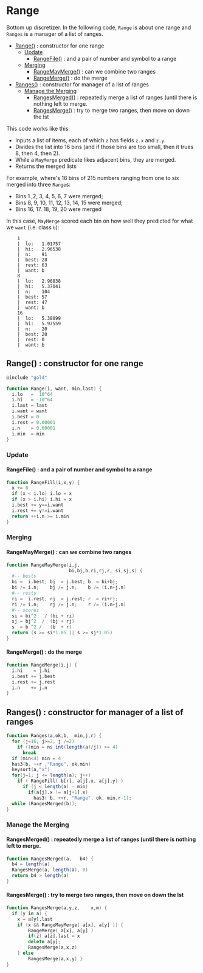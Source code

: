 
# Range

Bottom up discretizer.
In the following code, `Range` is about one range and `Ranges` is a manager of a list of ranges.

- [Range()](#range--constructor-for-one-range) : constructor for one range
    - [Update](#update) 
        - [RangeFile()](#rangefile--and-a-pair-of-number-and-symbol-to-a-range) : and a pair of number and symbol to a range
    - [Merging](#merging) 
        - [RangeMayMerge()](#rangemaymerge--can-we-combine-two-ranges) : can we combine two ranges
        - [RangeMerge()](#rangemerge--do-the-merge) : do the merge
- [Ranges()](#ranges--constructor-for-manager-of-a-list-of-ranges) : constructor for manager of a list of ranges
    - [Manage the Merging](#manage-the-merging) 
        - [RangesMerged()](#rangesmerged--repeatedly-merge-a-list-of-ranges-until-there-is-nothing-left-to-merge) : repeatedly merge a list of ranges (until there is nothing left to merge.
        - [RangesMerge()](#rangesmerge--try-to-merge-two-ranges-then-move-on-down-the-lst) : try to merge two ranges, then move on down the lst

This code works like this:

- Inputs a list of items, each of which `z` has fields `z.x` and `z.y`. 
- Divides the list into  16 bins (and if those bins are too small, then  it trues 8, then 4, then 2).
- While  a `MayMerge`  predicate likes adjacent bins, they are merged. 
- Returns the merged lists

For example, where's 16 bins of 215 numbers ranging from one to six merged into three 
`Range`s: 

- Bins  1  ,2,  3,  4,  5,  6,  7 were merged;
- Bins  8,  9, 10, 11, 12, 13, 14, 15 were merged;
- Bins 16, 17. 18, 19, 20 were merged

In this case, `MayMerge` scored each bin on how well they predicted for what we `want` (i.e. class `b`):

        1
        |  lo:   1.01757
        |  hi:   2.96538
        |  n:    91
        |  best: 28
        |  rest: 63
        |  want: b
        8
        |  lo:   2.96838
        |  hi:   5.37041
        |  n:    104
        |  best: 57
        |  rest: 47
        |  want: b
        16
        |  lo:   5.38099
        |  hi:   5.97559
        |  n:    20
        |  best: 20
        |  rest: 0
        |  want: b


## Range() : constructor for one range

```awk
@include "gold"

function Range(i, want, min,last) {
  i.lo   =  10^64
  i.hi   = -10^64
  i.last = last
  i.want = want
  i.best = 0
  i.rest = 0.00001
  i.n    = 0.00001
  i.min  = min
}
```
### Update

#### RangeFile() : and a pair of number and symbol to a range

```awk
function RangeFill(i,x,y) {
  x += 0
  if (x < i.lo) i.lo = x
  if (x > i.hi) i.hi = x
  i.best += y==i.want
  i.rest += y!=i.want
  return ++i.n >= i.min
}
```
### Merging

#### RangeMayMerge() : can we combine two ranges

```awk
function RangeMayMerge(i,j, 
                       bi,bj,b,ri,rj,r, si,sj,s) {
  #-- bests
  bi =  i.best; bj  = j.best; b  = bi+bj; 
  bi /= i.n;    bj /= j.n;    b /= (i.n+j.n)
  #-- rests
  ri =  i.rest; rj  = j.rest; r  = ri+rj; 
  ri /= i.n;    rj /= j.n;    r /= (i.n+j.n)
  #-- scores
  si = bi^2   / (bi + ri)
  sj = bj^2  /  (bj + rj)
  s  = b ^2 /   (b  + r)
  return (s >= si*1.05 || s >= sj*1.05) 
}
```
#### RangeMerge() : do the merge

```awk
function RangeMerge(i,j) {
  i.hi    = j.hi
  i.best += j.best
  i.rest += j.rest
  i.n    += j.n
}
```
## Ranges() : constructor for manager of a list of ranges

```awk
function Ranges(a,ok,b,  min,j,r) {
  for (j=16; j>=2; j /=2) 
    if ((min = ns int(length(a)/j)) >= 4) 
      break 
  if (min<4) min = 4
  has3(b, ++r ,"Range", ok,min)
  keysort(a,"x")
  for(j=1; j <= length(a); j++)  
    if ( RangeFill( b[r], a[j].x, a[j].y) )
      if (j < length(a) - min)
        if(a[j].x != a[j+1].x) 
          has3( b, ++r, "Range", ok, min,r-1);
  while (RangesMerged(b));
}
```
### Manage the Merging

#### RangesMerged() : repeatedly merge a list of ranges (until there is nothing left to merge.

```awk
function RangesMerged(a,   b4) {
  b4 = length(a)
  RangesMerge(a, length(a), 0)
  return b4 > length(a)
}
```
#### RangesMerge() : try to merge two ranges, then move on down the lst

```awk
function RangesMerge(a,y,z,    x,m) {
  if (y in a) { 
    x = a[y].last
    if (x && RangeMayMerge( a[x], a[y] )) {
        RangeMerge( a[x], a[y] )
        if(z) a[z].last = x
        delete a[y];
        RangesMerge(a,x,z)  
    } else
        RangesMerge(a,x,y) }
}
```
